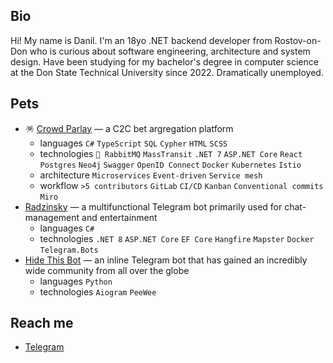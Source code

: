## Bio
Hi! My name is Danil. I'm an 18yo .NET backend developer from Rostov-on-Don who is curious about software engineering, architecture and system design. Have been studying for my bachelor's degree in computer science at the Don State Technical University since 2022. Dramatically unemployed.


## Pets
- 🪅 [Crowd Parlay](https://gitlab.otter.su/crowdparlay) — a C2C bet argregation platform
  - languages `C#` `TypeScript` `SQL` `Cypher` `HTML` `SCSS`
  - technologies `🦄 RabbitMQ` `MassTransit` `.NET 7` `ASP.NET Core` `React` `Postgres` `Neo4j` `Swagger` `OpenID Connect` `Docker` `Kubernetes` `Istio`
  - architecture `Microservices` `Event-driven` `Service mesh`
  - workflow `>5 contributors` `GitLab` `CI/CD` `Kanban` `Conventional commits` `Miro`
- [Radzinsky](https://github.com/undrcrxwn/radzinsky) — a multifunctional Telegram bot primarily used for chat-management and entertainment
  - languages `C#`
  - technologies `.NET 8` `ASP.NET Core` `EF Core` `Hangfire` `Mapster` `Docker` `Telegram.Bots`
- [Hide This Bot](https://github.com/undrcrxwn/hide-this-bot) — an inline Telegram bot that has gained an incredibly wide community from all over the globe
  - languages `Python`
  - technologies `Aiogram` `PeeWee`


## Reach me
- [Telegram](https://t.me/undrcrxwn)
